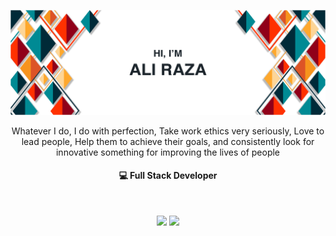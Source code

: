 ![Ali Raza Cover](./Images/White.jpg)
<p align="center">
Whatever I do, I do with perfection, Take work ethics very seriously, Love to lead people, Help them to achieve their goals, and consistently look for innovative something for improving the lives of people
<br>
<h4 align="center"> 💻 Full Stack Developer</h4>
<br>
<p align="center">
 <a href="https://www.linkedin.com/in/ali-raza-arain/" title="Ali Raza Arain"><img src="https://img.shields.io/badge/-LinkedIn-0072b1?style=flat&logo=Linkedin&logoColor=white"/></a>
 <!-- a href="https://github.com/Ali-Raza-Arain/" title="Ali Raza Arain"><img src="https://img.shields.io/badge/-Github-000?style=flat&logo=Github&logoColor=white"/></a -->
 <a href="https://mail.google.com/mail/u/0/?fs=1&to=ali445559391@gmail.com&su=&tf=cm" title="ali445559391@gmail.com"><img src="https://img.shields.io/badge/-Gmail-bb001b?style=flat&logo=Gmail&logoColor=white"/></a>
 <br>
</p>

